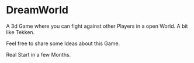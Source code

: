 # DreamWorld
A 3d Game where you can fight against other Players in a open World. A bit like Tekken.

Feel free to share some Ideas about this Game.

Real Start in a few Months. 
